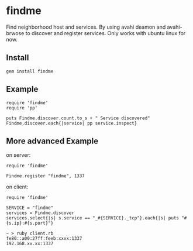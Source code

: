 findme
======

Find neighborhood host and services. By using avahi deamon and avahi-brwose to discover and register services. Only works with ubuntu linux for now.


Install
-------

    gem install findme
    
    
    
Example
-------

    require 'findme'
    require 'pp'

    puts Findme.discover.count.to_s + " Service discovered"
    Findme.discover.each{|service| pp service.inspect}
    
    
More advanced Example
---------------------

on server:

    require 'findme'

    Findme.register "findme", 1337

on client:
    
    require 'findme'

    SERVICE = "findme"
    services = Findme.discover
    services.select{|s| s.service == "_#{SERVICE}._tcp"}.each{|s| puts "#{s.ip}:#{s.port}"}
  
    ~ > ruby client.rb
    fe80::a00:27ff:feeb:xxxx:1337
    192.168.xx.xx:1337

